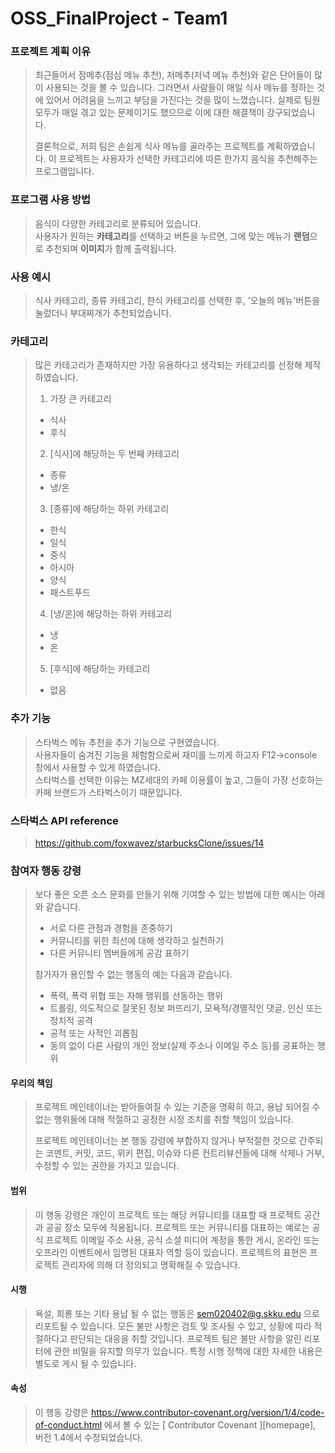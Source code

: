 # OSS_FinalProject - Team1

### 프로젝트 계획 이유
> 최근들어서 점메추(점심 메뉴 추천), 저메추(저녁 메뉴 추천)와 같은 단어들이 많이 사용되는 것을 볼 수 있습니다.
> 그러면서 사람들이 매일 식사 메뉴를 정하는 것에 있어서 어려움을 느끼고 부담을 가진다는 것을 많이 느꼈습니다.
> 실제로 팀원 모두가 매일 겪고 있는 문제이기도 했으므로 이에 대한 해결책이 강구되었습니다.
> 
> 결론적으로, 저희 팀은 손쉽게 식사 메뉴를 골라주는 프로젝트를 계획하였습니다.
> 이 프로젝트는 사용자가 선택한 카테고리에 따른 한가지 음식을 추천해주는 프로그램입니다.

### 프로그램 사용 방법
> 음식이 다양한 카테고리로 분류되어 있습니다.  
> 사용자가 원하는 **카테고리**를 선택하고 버튼을 누르면, 그에 맞는 메뉴가 **랜덤**으로 추천되며 **이미지**가 함께 출력됩니다.

### 사용 예시
> 식사 카테고리, 종류 카테고리, 한식 카테고리를 선택한 후, '오늘의 메뉴'버튼을 눌렀더니 부대찌개가 추천되었습니다.

### 카테고리
> 많은 카테고리가 존재하지만 가장 유용하다고 생각되는 카테고리를 선정해 제작하였습니다.
> 1. 가장 큰 카테고리
>   + 식사
>   + 후식
> 2. [식사]에 해당하는 두 번째 카테고리
>   + 종류
>   + 냉/온
> 3. [종류]에 해당하는 하위 카테고리
>   + 한식
>   + 일식
>   + 중식
>   + 아시아
>   + 양식
>   + 패스트푸드
> 4. [냉/온]에 해당하는 하위 카테고리
>   + 냉
>   + 온
> 5. [후식]에 해당하는 카테고리
>   + 없음

### 추가 기능
>   스타벅스 메뉴 추천을 추가 기능으로 구현였습니다.  
>   사용자들이 숨겨진 기능을 체험함으로써 재미를 느끼게 하고자 F12->console 창에서 사용할 수 있게 하였습니다.  
>   스타벅스를 선택한 이유는 MZ세대의 카페 이용률이 높고, 그들이 가장 선호하는 카페 브랜드가 스타벅스이기 때문입니다.  

### 스타벅스 API reference
> https://github.com/foxwavez/starbucksClone/issues/14

### 참여자 행동 강령
> 보다 좋은 오픈 소스 문화를 만들기 위해 기여할 수 있는 방법에 대한 예시는 아래와 같습니다.
>   + 서로 다른 관점과 경험을 존중하기
>   + 커뮤니티를 위한 최선에 대해 생각하고 실천하기
>   + 다른 커뮤니티 멤버들에게 공감 표하기
>   
> 참가자가 용인할 수 없는 행동의 예는 다음과 같습니다.
>   + 폭력, 폭력 위협 또는 자해 행위를 선동하는 행위
>   + 트롤링, 의도적으로 잘못된 정보 퍼뜨리기, 모욕적/경멸적인 댓글, 인신 또는 정치적 공격
>   + 공적 또는 사적인 괴롭힘
>   + 동의 없이 다른 사람의 개인 정보(실제 주소나 이메일 주소 등)를 공표하는 행위
#### 우리의 책임
> 프로젝트 메인테이너는 받아들여질 수 있는 기준을 명확히 하고, 용납 되어질 수 없는 행위들에 대해 적절하고 공정한 시정 조치를 취할 책임이 있습니다.
>
>프로젝트 메인테이너는 본 행동 강령에 부합하지 않거나 부적절한 것으로 간주되는 코멘트, 커밋, 코드, 위키 편집, 이슈와 다른 컨트리뷰션들에 대해 삭제나 거부, 수정할 수 있는 권한을 가지고 있습니다.
#### 범위
> 이 행동 강령은 개인이 프로젝트 또는 해당 커뮤니티를 대표할 때 프로젝트 공간과 공공 장소 모두에 적용됩니다. 프로젝트 또는 커뮤니티를 대표하는 예로는 공식 프로젝트 이메일 주소 사용, 공식 소셜 미디어 계정을 통한 게시, 온라인 또는 오프라인 이벤트에서 임명된 대표자 역할 등이 있습니다. 프로젝트의 표현은 프로젝트 관리자에 의해 더 정의되고 명확해질 수 있습니다.
#### 시행
> 욕설, 희롱 또는 기타 용납 될 수 없는 행동은 sem020402@g.skku.edu 으로 리포트될 수 있습니다. 모든 불만 사항은 검토 및 조사될 수 있고, 상황에 따라 적절하다고 판단되는 대응을 취할 것입니다. 프로젝트 팀은 불만 사항을 알린 리포터에 관한 비밀을 유지할 의무가 있습니다. 특정 시행 정책에 대한 자세한 내용은 별도로 게시 될 수 있습니다.
#### 속성
> 이 행동 강령은 https://www.contributor-covenant.org/version/1/4/code-of-conduct.html 에서 볼 수 있는 [ Contributor Covenant ][homepage], 버전 1.4에서 수정되었습니다.
